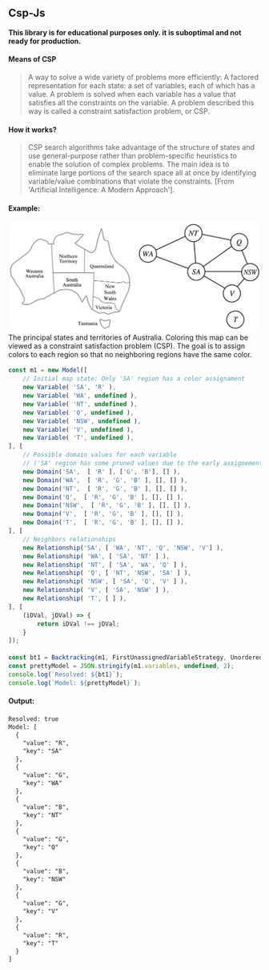 Csp-Js
---
**This library is for educational purposes only. it is suboptimal and not ready for production.**
#### Means of CSP
> A way to solve a wide variety of problems more efficiently: 
> A factored representation for each state: a set of variables, each of which has a value. 
> A problem is solved when each variable has a value that satisfies all the constraints on the variable. 
> A problem described this way is called a constraint satisfaction problem, or CSP.
#### How it works?
> CSP search algorithms take advantage of the structure of states and use general-purpose rather than 
> problem-specific heuristics to enable the solution of complex problems. 
> The main idea is to eliminate large portions of the search space all at once by identifying 
> variable/value combinations that violate the constraints.
> [From 'Artificial Intelligence: A Modern Approach'].
#### Example:
![demo_image](demo-img.png)
The principal states and territories of Australia. Coloring this map can be viewed as a constraint satisfaction problem (CSP). 
The goal is to assign colors to each region so that no neighboring regions have the same color.
```javascript
const m1 = new Model([
    // Initial map state: Only 'SA' region has a color assignament
    new Variable( 'SA', 'R' ),
    new Variable( 'WA', undefined ),
    new Variable( 'NT', undefined ),
    new Variable( 'Q', undefined ),
    new Variable( 'NSW', undefined ),
    new Variable( 'V', undefined ),
    new Variable( 'T', undefined ),
], [
    // Possible domain values for each variable 
    // ('SA' region has some pruned values due to the early assignement).
    new Domain('SA',  [ 'R' ], ['G', 'B'], [] ),
    new Domain('WA',  [ 'R', 'G', 'B' ], [], [] ),
    new Domain('NT',  [ 'R', 'G', 'B' ], [], [] ),
    new Domain('Q',  [ 'R', 'G', 'B' ], [], [] ),
    new Domain('NSW',  [ 'R', 'G', 'B' ], [], [] ),
    new Domain('V',  [ 'R', 'G', 'B' ], [], [] ),
    new Domain('T',  [ 'R', 'G', 'B' ], [], [] ),
], [
    // Neighbors relationships
    new Relationship('SA', [ 'WA', 'NT', 'Q', 'NSW', 'V'] ),
    new Relationship( 'WA', [ 'SA', 'NT' ] ),
    new Relationship( 'NT', [ 'SA', 'WA', 'Q' ] ),
    new Relationship( 'Q', [ 'NT', 'NSW', 'SA' ] ),
    new Relationship( 'NSW', [ 'SA', 'Q', 'V' ] ),
    new Relationship( 'V', [ 'SA', 'NSW' ] ),
    new Relationship( 'T', [ ] ),
], [
    (iDVal, jDVal) => {
        return iDVal !== jDVal;
    }
]);

const bt1 = Backtracking(m1, FirstUnassignedVariableStrategy, UnorderedDomainValuesStrategy, NoInference);
const prettyModel = JSON.stringify(m1.variables, undefined, 2);
console.log(`Resolved: ${bt1}`);
console.log(`Model: ${prettyModel}`);
```
#### Output:
```shell
Resolved: true
Model: [
  {
    "value": "R",
    "key": "SA"
  },
  {
    "value": "G",
    "key": "WA"
  },
  {
    "value": "B",
    "key": "NT"
  },
  {
    "value": "G",
    "key": "Q"
  },
  {
    "value": "B",
    "key": "NSW"
  },
  {
    "value": "G",
    "key": "V"
  },
  {
    "value": "R",
    "key": "T"
  }
]
```
